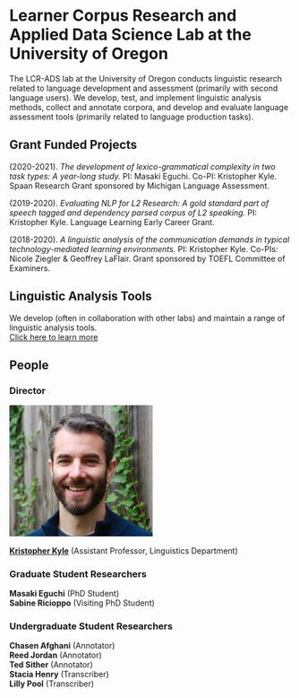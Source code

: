 # Learner Corpus Research and Applied Data Science Lab at the University of Oregon

The LCR-ADS lab at the University of Oregon conducts linguistic research related to language development and assessment (primarily with second language users). We develop, test, and implement linguistic analysis methods, collect and annotate corpora, and develop and evaluate language assessment tools (primarily related to language production tasks).

## Grant Funded Projects
(2020-2021). *The development of lexico-grammatical complexity in two task types: A year-long study.* PI: Masaki Eguchi. Co-PI: Kristopher Kyle. Spaan Research Grant sponsored by Michigan Language Assessment.

(2019-2020). *Evaluating NLP for L2 Research: A gold standard part of speech tagged and dependency parsed corpus of L2 speaking.* PI: Kristopher Kyle. Language Learning Early Career Grant.

(2018-2020). *A linguistic analysis of the communication demands in typical technology-mediated learning environments.* PI: Kristopher Kyle. Co-PIs: Nicole Ziegler & Geoffrey LaFlair. Grant sponsored by TOEFL Committee of Examiners.

## Linguistic Analysis Tools
We develop (often in collaboration with other labs) and maintain a range of linguistic analysis tools.   
[Click here to learn more](www.linguisticanalysistools.org)

## People
### Director

<img src="images/Kyle_Bio.jpg" width="256" title="Kris Kyle Bio Picture">

**[Kristopher Kyle](www.kristopherkyle.com)** (Assistant Professor, Linguistics Department)  

### Graduate Student Researchers
**Masaki Eguchi** (PhD Student)  
**Sabine Ricioppo** (Visiting PhD Student)

### Undergraduate Student Researchers

**Chasen Afghani** (Annotator)  
**Reed Jordan** (Annotator)  
**Ted Sither** (Annotator)  
**Stacia Henry** (Transcriber)  
**Lilly Pool** (Transcriber)
